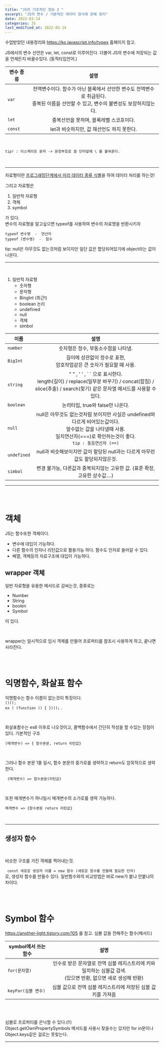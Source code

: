 ```yaml
---
title: "JS의 기초적인 정보 2 "
excerpt: "JS의 변수 / 기본적인 데이터 형식에 관해 정리"
date: 2022-03-14
categories: JS
last_modified_at: 2022-03-14
---
```


수업받았던 내용정리와 https://ko.javascript.info/types 홈페이지 참고.

JS에서의 변수 선언은 var, let, const로 이루어진다. 더불어 JS의 변수에 저장되는 값을 언제든지 바꿀수있다. (동적타입언어.)

| 변수 종류 |                                                                   설명                                                                   |
| --------- | :--------------------------------------------------------------------------------------------------------------------------------------: |
| `var`     | 전역변수이다. 함수가 아닌 블록에서 선언한 변수도 전역변수로 취급된다. <br> 중복된 이름을 선언할 수 있고, 변수의 불변성도 보장하지않는다. |
| `let`     |                                                 중복선언을 못하며, 블록레벨 스코프이다.                                                  |
| `const`   |                                                let과 비슷하지만, 값 재선언도 하지 못한다.                                                |

  <br>

`tip! : 이스케이프 문자 -> 문장부호로 쓸 단어앞에 \ 를 붙여준다.`

  <br>

---

자료형이란 <u>프로그래밍단계에서 미리 데이터 종류 식별</u>을 하여 데이터 처리를 하는것!

그리고 자료형은

1. 일반적 자료형
2. 객체
3. symbol

가 있다.  
변수의 자료형을 알고싶으면 typeof를 사용하여 변수의 자료명을 반환시키자

```
typeof 변수명  -  연산자
typeof (변수명)  -  함수
```

tip: null은 아무것도 없는것처럼 보이지만 일단 값은 할당되어있기에 object라는 값이 나온다.

---

<br>

1. 일반적 자료형
   - 숫자형
   - 문자형
   - BingInt (최근!)
   - boolean 논리
   - undefined
   - null
   - 객체
   - simbol

| 이름        |                                                                                         설명                                                                                         |
| ----------- | :----------------------------------------------------------------------------------------------------------------------------------------------------------------------------------: |
| `number`    |                                                                         숫자형은 정수, 부동소수점을 나타냄.                                                                          |
| `BigInt`    |                                                       길이에 상관없이 정수로 표현, <br> 암호작업같은 큰 숫자가 필요할 때 사용.                                                       |
| `string`    |             " " , ' ' , \` \` 으로 표시한다.<br> length(길이) / replace(일부분 바꾸기) / concat(합침) / slice(추출) / search(찾기) 같은 문자열 메서드를 사용할 수 있다.              |
| `boolean`   |                                                                           논리타입, true와 false만 나온다.                                                                           |
| `null`      | null은 아무것도 없는것처럼 보이지만 사실은 undefined와 다르게 비어있는값이다.<br> 알수없는 값을 나타낼때 사용.<br> 일치연산자(===)로 확인하는것이 좋다. <br> `tip : 동등연산자 (==)` |
| `undefined` |                                                    null과 비슷해보이지만 값이 할당된 null과는 다르게 아무런 값도 할당되지않은것.                                                     |
| `simbol`    |                                                     변경 불가능, 다른값과 중복되지않는 고유한 값. (표준 확장, 고유한 상수값....)                                                     |

---

<br>
<br>

# 객체

JS는 함수또한 객체이다.

- 변수에 대입이 가능하다.
- 다른 함수의 인자나 리턴값으로 활용가능 하다. 함수도 인자로 들어갈 수 있다.
- 배열, 객체등의 자료구조에 대입이 가능하다.

## wrapper 객체

일반 자료형을 유용한 메서드로 감싸는것, 종류로는

- Number
- String
- boolen
- Symbol

이 있다.

<br>

wrapper는 일시적으로 임시 객체를 만들어 프로퍼티를 참조시 사용하게 하고, 끝나면 사라진다.

<br><br>

# 익명함수, 화살표 함수

익명함수는 함수 이름이 없는것이 특징이다.  
`()(); `  
`ex ) (function () { })();` .

<br>

화살표함수는 es6 이후로 나오것이고, 콜백함수에서 간단히 작성을 할 수있는 장점이 있다. 기본적인 구조

`(매개변수) => { 함수본문, return 리턴값}`

<br>

그러나 함수 본문 1줄 일시, 함수 본문의 중가로를 생략하고 return도 암묵적으로 생략한다.

` (매개변수) => 함수본문(리턴값)`

<br>

또한 매개변수가 하나일시 매개변수의 소가로를 생략 가능하다.

`매개변수 => {함수본문 return 리턴값}`

 <br>

---

## 생성자 함수

<br>

비슷한 구조를 가진 객체를 찍어내는것.

` const 새로운 생성자 이름 = new 함수 (새로운 함수를 만들때 필요한 인자)`  
로, 생성자 함수를 만들수 있다. 일반함수와의 비교방법은 바로 new가 붙냐 안붙냐의 차이다.

<br>

<br>

# Symbol 함수

https://another-light.tistory.com/105 를 참고.
심볼 값을 전해주는 함수(메서드)

| symbol에서 쓰는 함수 |                                                        설명                                                        |
| -------------------- | :----------------------------------------------------------------------------------------------------------------: |
| `for(문자열)`        | 인수로 받은 문자열로 전역 심볼 레지스트리에 키와 일치하는 심볼값 검색. <br> (있으면 반환, 없으면 새로 생성해 반환) |
| `keyFor(심볼 변수)`  |                           심볼 값으로 전역 심볼 레지스트리에 저장된 심볼 값 키를 가져옴                            |

<br>

<br>

심볼로 프로퍼티를 은닉할 수 있다.(!!)  
Object.getOwnPropertySymbols 메서드를 사용시 찾을수는 있지만 for in문이나 Object.keys같은 걸로는 못찾는다.

---
